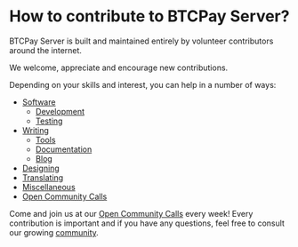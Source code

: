 # How to contribute to BTCPay Server?

BTCPay Server is built and maintained entirely by volunteer contributors around the internet.

We welcome, appreciate and encourage new contributions.

Depending on your skills and interest, you can help in a number of ways:

- [Software](./Dev.md)
  - [Development](./DevCode.md)
  - [Testing](./DevTest.md)
- [Writing](./Write.md)
  - [Tools](./WriteSoftware.md)
  - [Documentation](./WriteDocs.md)
  - [Blog](./WriteBlog.md)
- [Designing](./Design.md)
- [Translating](./Translate.md)
- [Miscellaneous](./Misc.md)
- [Open Community Calls](./Agenda.md)

Come and join us at our [Open Community Calls](./Agenda.md) every week!
Every contribution is important and if you have any questions, feel free to consult our growing [community](../Community.md).
